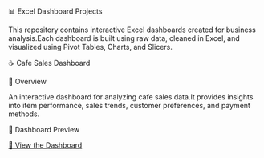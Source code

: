 📊 Excel Dashboard Projects

This repository contains interactive Excel dashboards created for business analysis.Each dashboard is built using raw data, cleaned in Excel, and visualized using Pivot Tables, Charts, and Slicers.

☕ Cafe Sales Dashboard

📌 Overview

An interactive dashboard for analyzing cafe sales data.It provides insights into item performance, sales trends, customer preferences, and payment methods.

📸 Dashboard Preview
<a href="https://github.com/dikshapatidar25/Data--Analysis--Dashboard/blob/main/Screenshot%202025-08-21%20112050.png">

🔗 View the Dashboard
 <a href="https://github.com/dikshapatidar25/Data--Analysis--Dashboard/blob/main/dirty%20sales%20data.xlsx">




